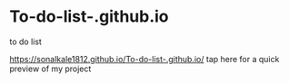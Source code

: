 # To-do-list-.github.io
to do list

https://sonalkale1812.github.io/To-do-list-.github.io/  tap here for a quick preview of my project

